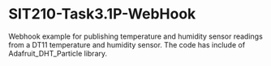 # SIT210-Task3.1P-WebHook
Webhook example for publishing temperature and humidity sensor readings from a DT11 temperature and humidity sensor. The code has include of Adafruit_DHT_Particle library. 
